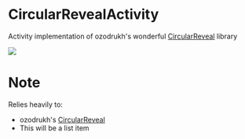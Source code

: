 CircularRevealActivity
======================

Activity implementation of ozodrukh's wonderful <a href="https://github.com/ozodrukh/CircularReveal">CircularReveal<a/> library

<img src="http://i.imgur.com/JrUkWYe.gif" />

Note
====

Relies heavily to:
- ozodrukh's <a href="https://github.com/ozodrukh/CircularReveal">CircularReveal<a/>
- This will be a list item
